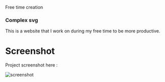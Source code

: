 Free time creation

### Complex svg
This is a website that I work on during my free time to be more productive.

# Screenshot
Project screenshot here :

![screenshot](https://github.com/Jooselleebew/complex-svg/blob/canon/ss.png)

